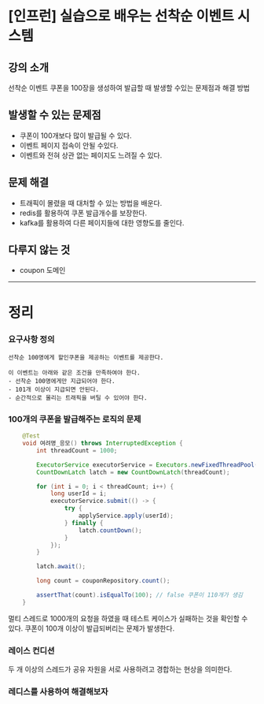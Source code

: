 # [인프런] 실습으로 배우는 선착순 이벤트 시스템

## 강의 소개
선착순 이벤트 쿠폰을 100장을 생성하여 발급할 때 발생할 수있는
문제점과 해결 방법

## 발생할 수 있는 문제점
- 쿠폰이 100개보다 많이 발급될 수 있다.
- 이벤트 페이지 접속이 안될 수있다.
- 이벤트와 전혀 상관 없는 페이지도 느려질 수 있다.

## 문제 해결
- 트래픽이 몰렸을 때 대처할 수 있는 방법을 배운다.
- redis를 활용하여 쿠폰 발급개수를 보장한다.
- kafka를 활용하여 다른 페이지들에 대한 영향도를 줄인다.

## 다루지 않는 것
- coupon 도메인
------------

# 정리

### 요구사항 정의
```agsl
선착순 100명에게 할인쿠폰을 제공하는 이벤트를 제공한다.

이 이벤트는 아래와 같은 조건을 만족하여야 한다.
- 선착순 100명에게만 지급되어야 한다.
- 101개 이상이 지급되면 안된다.
- 순간적으로 몰리는 트래픽을 버틸 수 있어야 한다.
```
### 100개의 쿠폰을 발급해주는 로직의 문제

```java
    @Test
    void 여려명_응모() throws InterruptedException {
        int threadCount = 1000;

        ExecutorService executorService = Executors.newFixedThreadPool(32); 
        CountDownLatch latch = new CountDownLatch(threadCount);

        for (int i = 0; i < threadCount; i++) {
            long userId = i;
            executorService.submit(() -> {
                try {
                    applyService.apply(userId);
                } finally {
                    latch.countDown();
                }
            });
        }

        latch.await();

        long count = couponRepository.count();

        assertThat(count).isEqualTo(100); // false 쿠폰이 110개가 생김
    }
```
멀티 스레드로 1000개의 요청을 하였을 때 테스트 케이스가 실패하는 것을 확인할 수 있다.
쿠폰이 100개 이상이 발급되버리는 문제가 발생한다.

### 레이스 컨디션

두 개 이상의 스레드가 공유 자원을 서로 사용하려고 경합하는 현상을 의미한다.

### 레디스를 사용하여 해결해보자























